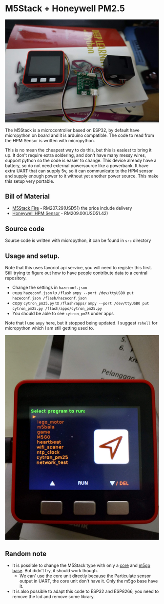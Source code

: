 # M5Stack + Honeywell PM2.5

![alt text](DSC03877.JPG)


The M5Stack is a microcontroller based on ESP32, by default have micropython on board and it is arduino compatible. The code to read from the HPM Sensor is written with micropython. 

This is no mean the cheapest way to do this, but this is easiest to bring it up. It don't require extra soldering, and don't have many messy wires, support python so the code is easier to change. This device already have a battery, so do not need external powersource like a powerbank. It have extra UART that can supply 5v, so it can communicate to the HPM sensor and supply enough power to it without yet another power source. This make this setup very portable.

## Bill of Material

* [M5Stack Fire](https://www.aliexpress.com/store/product/M5Stack-NEW-PSRAM-2-0-FIRE-IoT-Kit-Dual-Core-ESP32-16M-FLash-4M-PSRAM-Development/3226069_32847906756.html?spm=2114.12010615.8148356.5.10b2562364axVV) - RM207.29(USD51) the price include delivery
* [Honeywell HPM Sensor](https://www.cytron.io/p-honeywell-pm2.5-particle-sensor-module?search=pm2.5&description=1&src=search) - RM209.00(USD51.42)

## Source code 

Source code is written with micropython, it can be found in `src` directory

## Usage and setup. 

Note that this uses favoriot api service, you will need to register this first. Still trying to figure out how to have people contribute data to a central repository.

* Change the settings in `hazeconf.json`
* copy `hazeconf.json` to `/flash`
`ampy --port /dev/ttyUSB0 put hazeconf.json /flash/hazeconf.json`
* copy `cytron_pm25.py` to `/flash/apps/`
`ampy --port /dev/ttyUSB0 put cytron_pm25.py /flash/apps/cytron_pm25.py`
* You should be able to see `cytron_pm25` under apps

Note that I use `ampy` here, but it stopped being updated. I suggest `rshell` for micropython which I am still getting used to. 

![alt text](IMG_20190318_214619.jpg)

## Random note

* It is possible to change the M5Stack type with only a [core](https://docs.m5stack.com/#/en/core/basic) and [m5go base](https://docs.m5stack.com/#/en/base/m5go_bottom). But didn't try, it should work though. 
  * We can' use the core unit directly because the Particulate sensor output in UART, the core unit don't have it. Only the m5go base have it. 
* It is also possible to adapt this code to ESP32 and ESP8266, you need to remove the lcd and remove some library. 
